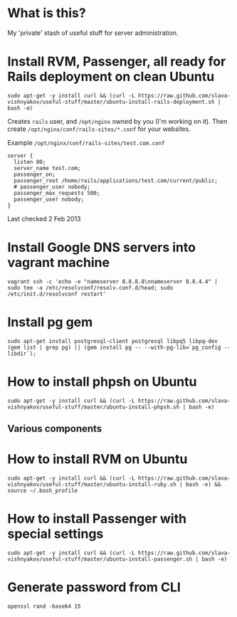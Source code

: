 What is this?
===

My 'private' stash of useful stuff for server administration.

Install RVM, Passenger, all ready for Rails deployment on clean Ubuntu
===

    sudo apt-get -y install curl && (curl -L https://raw.github.com/slava-vishnyakov/useful-stuff/master/ubuntu-install-rails-deployment.sh | bash -e)

Creates `rails` user, and `/opt/nginx` owned by you (I'm working on it). Then create `/opt/nginx/conf/rails-sites/*.conf` for your websites.

Example `/opt/nginx/conf/rails-sites/test.com.conf`

    server {
      listen 80;
      server_name test.com;
      passenger_on;
      passenger_root /home/rails/applications/test.com/current/public;
      # passenger_user nobody;
      passenger_max_requests 500;
      passenger_user nobody;
    }

Last checked 2 Feb 2013

Install Google DNS servers into vagrant machine
===

    vagrant ssh -c 'echo -e "nameserver 8.8.8.8\nnameserver 8.8.4.4" | sudo tee -a /etc/resolvconf/resolv.conf.d/head; sudo /etc/init.d/resolvconf restart'

Install pg gem
===

    sudo apt-get install postgresql-client postgresql libpq5 libpq-dev
    (gem list | grep pg) || (gem install pg -- --with-pg-lib=`pg_config --libdir`);

How to install phpsh on Ubuntu
===

    sudo apt-get -y install curl && (curl -L https://raw.github.com/slava-vishnyakov/useful-stuff/master/ubuntu-install-phpsh.sh | bash -e)

Various components
---

How to install RVM on Ubuntu
===

    sudo apt-get -y install curl && (curl -L https://raw.github.com/slava-vishnyakov/useful-stuff/master/ubuntu-install-ruby.sh | bash -e) && source ~/.bash_profile

How to install Passenger with special settings
===

    sudo apt-get -y install curl && (curl -L https://raw.github.com/slava-vishnyakov/useful-stuff/master/ubuntu-install-passenger.sh | bash -e)

Generate password from CLI
===

    openssl rand -base64 15
